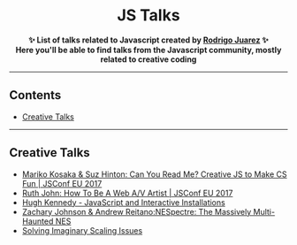 <h1 align="center">
    JS Talks
</h1>
<p align="center">
	<b>✨ List of talks related to Javascript created by <a href="https://rodrigojuarez.xyz/">Rodrigo Juarez</a> ✨</b><br/>
	<b> Here you'll be able to find talks from the Javascript community, mostly related to creative coding</b>
</p>

---

## Contents

- [Creative Talks](#creative-talks)

---

## Creative Talks

- [Mariko Kosaka & Suz Hinton: Can You Read Me? Creative JS to Make CS Fun | JSConf EU 2017](https://www.youtube.com/watch?v=6qd2RZsRNUE&list=PL37ZVnwpeshFmAPr65sU2O5WMs7_CGjs_&index=14)
- [Ruth John: How To Be A Web A/V Artist | JSConf EU 2017](https://www.youtube.com/watch?v=Lby6fk5gC4k)
- [Hugh Kennedy - JavaScript and Interactive Installations](https://www.youtube.com/watch?v=RGAWWhleXMY)
- [Zachary Johnson & Andrew Reitano:NESpectre: The Massively Multi-Haunted NES](https://www.youtube.com/watch?v=KSVYCV66sQQ)
- [Solving Imaginary Scaling Issues](https://www.youtube.com/watch?v=OVKLMfe8AZw)
